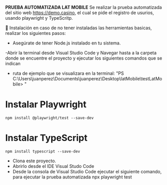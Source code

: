 **PRUEBA AUTOMATIZADA LAT MOBILE**
Se realizar la prueba automatizada del sitio web https://demo.casino, el cual se pide el registro de usurios, usando playwright y TypeScritp.

🚀 Instalación
en caso de no tener instaladas las herramientas basicas, realizar los siguientes pasos:
- Asegúrate de tener Node.js instalado en tu sistema.

-Abrir la terminal desde Visual Studio Code y Navegar hasta a la carpeta donde se encuentre el proyecto y ejecutar los siguientes comandos que se indican
   * ruta de ejemplo que se visualizara en la terminal:
     "PS C:\Users\juanperez\Documents\juanperez\Desktop\latMobile\testLatMobile> "
# Instalar Playwright
    npm install @playwright/test --save-dev

# Instalar TypeScript
    npm install typescript --save-dev
      
- Clona este proyecto.
- Abrirlo desde el IDE Visual Studo Code
- Desde la consola de Visual Studio Code ejecutar el siguiente comando, para ejecutar la prueba automatizada
    npx playwright test

    
